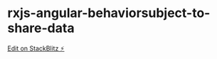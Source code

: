 # rxjs-angular-behaviorsubject-to-share-data

[Edit on StackBlitz ⚡️](https://stackblitz.com/edit/rxjs-angular-behaviorsubject-to-share-data-64kphq)
